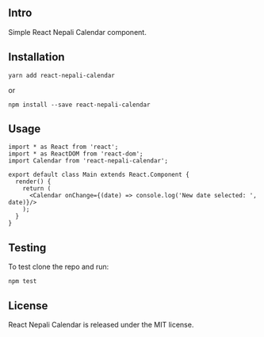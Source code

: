 ## Intro
Simple React Nepali Calendar component.

## Installation

```
yarn add react-nepali-calendar
```
or
```
npm install --save react-nepali-calendar
```

## Usage

```
import * as React from 'react';
import * as ReactDOM from 'react-dom';
import Calendar from 'react-nepali-calendar';

export default class Main extends React.Component {
  render() {
    return (
      <Calendar onChange={(date) => console.log('New date selected: ', date)}/>
    );
  }
}
```

## Testing
To test clone the repo and run:
```
npm test
```

## License
React Nepali Calendar is released under the MIT license.

